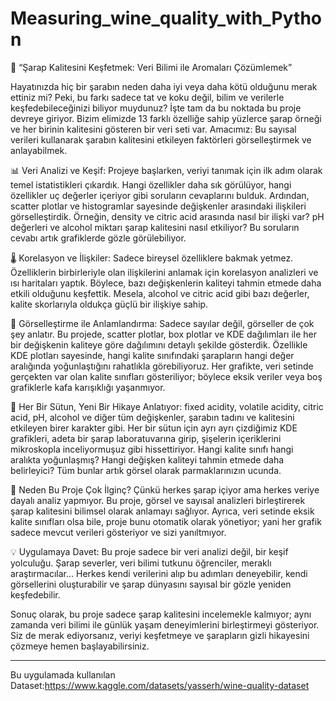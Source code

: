 # Measuring_wine_quality_with_Python
🍷 “Şarap Kalitesini Keşfetmek: Veri Bilimi ile Aromaları Çözümlemek”

Hayatınızda hiç bir şarabın neden daha iyi veya daha kötü olduğunu merak ettiniz mi? Peki, bu farkı sadece tat ve koku değil, bilim ve verilerle keşfedebileceğinizi biliyor muydunuz? İşte tam da bu noktada bu proje devreye giriyor. Bizim elimizde 13 farklı özelliğe sahip yüzlerce şarap örneği ve her birinin kalitesini gösteren bir veri seti var. Amacımız: Bu sayısal verileri kullanarak şarabın kalitesini etkileyen faktörleri görselleştirmek ve anlayabilmek.

📊 Veri Analizi ve Keşif:
Projeye başlarken, veriyi tanımak için ilk adım olarak temel istatistikleri çıkardık. Hangi özellikler daha sık görülüyor, hangi özellikler uç değerler içeriyor gibi soruların cevaplarını bulduk. Ardından, scatter plotlar ve histogramlar sayesinde değişkenler arasındaki ilişkileri görselleştirdik. Örneğin, density ve citric acid arasında nasıl bir ilişki var? pH değerleri ve alcohol miktarı şarap kalitesini nasıl etkiliyor? Bu soruların cevabı artık grafiklerde gözle görülebiliyor.

🌡️ Korelasyon ve İlişkiler:
Sadece bireysel özelliklere bakmak yetmez. Özelliklerin birbirleriyle olan ilişkilerini anlamak için korelasyon analizleri ve ısı haritaları yaptık. Böylece, bazı değişkenlerin kaliteyi tahmin etmede daha etkili olduğunu keşfettik. Mesela, alcohol ve citric acid gibi bazı değerler, kalite skorlarıyla oldukça güçlü bir ilişkiye sahip.

🎨 Görselleştirme ile Anlamlandırma:
Sadece sayılar değil, görseller de çok şey anlatır. Bu projede, scatter plotlar, box plotlar ve KDE dağılımları ile her bir değişkenin kaliteye göre dağılımını detaylı şekilde gösterdik. Özellikle KDE plotları sayesinde, hangi kalite sınıfındaki şarapların hangi değer aralığında yoğunlaştığını rahatlıkla görebiliyoruz. Her grafikte, veri setinde gerçekten var olan kalite sınıfları gösteriliyor; böylece eksik veriler veya boş grafiklerle kafa karışıklığı yaşanmıyor.

🧩 Her Bir Sütun, Yeni Bir Hikaye Anlatıyor:
fixed acidity, volatile acidity, citric acid, pH, alcohol ve diğer tüm değişkenler, şarabın tadını ve kalitesini etkileyen birer karakter gibi. Her bir sütun için ayrı ayrı çizdiğimiz KDE grafikleri, adeta bir şarap laboratuvarına girip, şişelerin içeriklerini mikroskopla inceliyormuşuz gibi hissettiriyor. Hangi kalite sınıfı hangi aralıkta yoğunlaşmış? Hangi değişken kaliteyi tahmin etmede daha belirleyici? Tüm bunlar artık görsel olarak parmaklarınızın ucunda.

🔮 Neden Bu Proje Çok İlginç?
Çünkü herkes şarap içiyor ama herkes veriye dayalı analiz yapmıyor. Bu proje, görsel ve sayısal analizleri birleştirerek şarap kalitesini bilimsel olarak anlamayı sağlıyor. Ayrıca, veri setinde eksik kalite sınıfları olsa bile, proje bunu otomatik olarak yönetiyor; yani her grafik sadece mevcut verileri gösteriyor ve sizi yanıltmıyor.

💡 Uygulamaya Davet:
Bu proje sadece bir veri analizi değil, bir keşif yolculuğu. Şarap severler, veri bilimi tutkunu öğrenciler, meraklı araştırmacılar… Herkes kendi verilerini alıp bu adımları deneyebilir, kendi görsellerini oluşturabilir ve şarap dünyasını sayısal bir gözle yeniden keşfedebilir.

Sonuç olarak, bu proje sadece şarap kalitesini incelemekle kalmıyor; aynı zamanda veri bilimi ile günlük yaşam deneyimlerini birleştirmeyi gösteriyor. Siz de merak ediyorsanız, veriyi keşfetmeye ve şarapların gizli hikayesini çözmeye hemen başlayabilirsiniz.

----------------------------------------------
Bu uygulamada kullanılan Dataset:https://www.kaggle.com/datasets/yasserh/wine-quality-dataset
